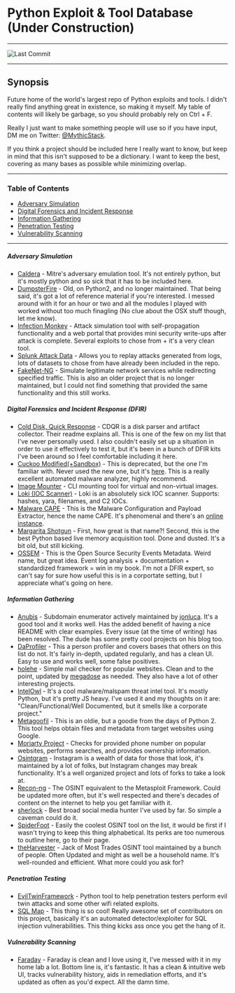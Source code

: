 # Python Exploit & Tool Database (Under Construction)
___
![Last Commit](https://img.shields.io/github/last-commit/MythicStack/Python-Security-Tool-Database)
___
## Synopsis
 Future home of the world's largest repo of Python exploits and tools. I didn't really find anything great in existence, so making it myself. My table of contents will likely be garbage, so you should probably rely on Ctrl + F.
 
 Really I just want to make something people will use so if you have input, DM me on Twitter: [@MythicStack](https://www.twitter.com/MythicStack). 
 
 If you think a project should be included here I really want to know, but keep in mind that this isn't supposed to be a dictionary. I want to keep the best, covering as many bases as possible while minimizing overlap.

___

### Table of Contents

 - [Adversary Simulation](#adversary-simulation)
 - [Digital Forensics and Incident Response](#digital-forensics-and-incident-response-dfir)
 - [Information  Gathering](#information-gathering)
 - [Penetration Testing]()
 - [Vulnerability Scanning](#vulnerability-scanning)

___


##### Adversary Simulation

- [Caldera](https://github.com/mitre/caldera) - Mitre's adversary emulation tool. It's not entirely python, but it's mostly python and so sick that it has to be included here.
- [DumpsterFire](https://github.com/TryCatchHCF/DumpsterFire) - Old, on Python2, and no longer maintained. That being said, it's got a lot of reference material if you're interested. I messed around with it for an hour or two and all the modules I played with worked without too much finagling (No clue about the OSX stuff though, let me know).
- [Infection Monkey](https://github.com/guardicore/monkey) - Attack simulation tool with self-propagation functionality and a web portal that provides mini security write-ups after attack is complete. Several exploits to chose from + it's a very clean tool.
- [Splunk Attack Data](https://github.com/splunk/attack_data) - Allows you to replay attacks generated from logs, lots of datasets to chose from have already been included in the repo. 
- [FakeNet-NG](https://github.com/mandiant/flare-fakenet-ng) - Simulate legitimate network services while redirecting specified traffic. This is also an older project that is no longer maintained, but I could not find something that provided the same functionality and this still works.


##### Digital Forensics and Incident Response (DFIR)

- [Cold Disk, Quick Response](https://github.com/orlikoski/CDQR) - CDQR is a disk parser and artifact collector. Their readme explains all. This is one of the few on my list that I've never personally used. I also couldn't easily set up a situation in order to use it effectively to test it, but it's been in a bunch of DFIR kits I've been around so I feel comfortable including it here.
- [Cuckoo Modified(+Sandbox)](https://github.com/spender-sandbox/cuckoo-modified) - This is deprecated, but the one I'm familiar with. Never used the new one, but it's [here](http://www.cuckoosandbox.org/). This is a really excellent automated malware analyzer, highly recommend.
- [Image Mounter](https://github.com/ralphje/imagemounter) - CLI mounting tool for virtual and non-virtual images.
- [Loki (IOC Scanner)](https://github.com/Neo23x0/Loki) - Loki is an absolutely sick IOC scanner. Supports: hashes, yara, filenames, and C2 IOCs. 
- [Malware CAPE](https://github.com/kevoreilly/CAPEv2) - This is the Malware Configuration and Payload Extractor, hence the name CAPE. It's phenomenal and there's an [online instance](https://capesandbox.com/).
- [Margarita Shotgun](https://github.com/ThreatResponse/margaritashotgun) - First, how great is that name?! Second, this is the best Python based live memory acquisition tool. Done and dusted. It's a bit old, but still kicking.
- [OSSEM](https://github.com/OTRF/OSSEM) - This is the Open Source Security Events Metadata. Weird name, but great idea. Event log analysis + documentation + standardized framework = win in my book. I'm not a DFIR expert, so can't say for sure how useful this is in a corportate setting, but I appreciate what's going on here.


##### Information Gathering

- [Anubis](https://github.com/jonluca/Anubis) - Subdomain enumerator actively maintained by [jonluca](https://github.com/jonluca). It's a good tool and it works well. Has the added benefit of having a nice README with clear examples. Every issue (at the time of writing) has been resolved. The dude has some pretty cool projects on his blog too.
- [DaProfiler](https://github.com/daprofiler/DaProfiler) - This a person profiler and covers bases that others on this list do not. It's fairly in-depth, updated regularly, and has a clean UI. Easy to use and works well, some false positives.
- [holehe](https://github.com/megadose/holehe) - Simple mail checker for popular websites. Clean and to the point, updated by [megadose](https://twitter.com/palenath) as needed. They also have a lot of other interesting projects.
- [IntelOwl](https://github.com/intelowlproject/IntelOwl) - It's a cool malware/malspam threat intel tool. It's mostly Python, but it's pretty JS heavy. I've used it and my thoughts on it are: "Clean/Functional/Well Documented, but it smells like a corporate project."
- [Metagoofil](https://github.com/laramies/metagoofil) - This is an oldie, but a goodie from the days of Python 2. This tool helps obtain files and metadata from target websites using Google.
- [Moriarty Project](https://github.com/AzizKpln/Moriarty-Project) - Checks for provided phone number on popular websites, performs searches, and provides ownership information.
- [Osintgram](https://github.com/Datalux/Osintgram) - Instagram is a wealth of data for those that look, it's maintained by a lot of folks, but Instagram changes may break functionality. It's a well organized project and lots of forks to take a look at.
- [Recon-ng](https://github.com/lanmaster53/recon-ng) - The OSINT equivalent to the Metasploit Framework. Could be updated more often, but it's well respected and there's decades of content on the internet to help you get familiar with it. 
- [sherlock](https://github.com/sherlock-project/sherlock) - Best broad social media hunter I've used by far. So simple a caveman could do it. 
- [SpiderFoot](https://github.com/smicallef/spiderfoot) - Easily the coolest OSINT tool on the list, it would be first if I wasn't trying to keep this thing alphabetical. Its perks are too numerous to outline here, go to their page.
- [theHarvester](https://github.com/laramies/theHarvester) - Jack of Most Trades OSINT tool maintained by a bunch of people. Often Updated and might as well be a household name. It's well-rounded and efficient. What more could you ask for?


##### Penetration Testing

- [EvilTwinFramework](https://github.com/Esser50K/EvilTwinFramework) - Python tool to help penetration testers perform evil twin attacks and some other wifi related exploits.
- [SQL Map](https://github.com/sqlmapproject/sqlmap) - This thing is so cool! Really awesome set of contributors on this project, basically it's an automated detector/exploiter for SQL injection vulnerabilities. This thing kicks ass once you get the hang of it.


##### Vulnerability Scanning

- [Faraday](https://github.com/infobyte/faraday) - Faraday is clean and I love using it, I've messed with it in my home lab a lot. Bottom line is, it's fantastic. It has a clean & intuitive web UI, tracks vulnerability history, aids in remediation efforts, and it's updated as often as you'd expect. All the damn time.